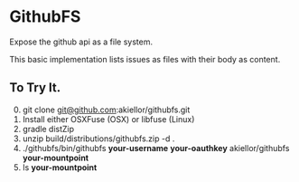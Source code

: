 GithubFS
========

Expose the github api as a file system.

This basic implementation lists issues as files with their body as content.

To Try It.
----------
0. git clone git@github.com:akiellor/githubfs.git
1. Install either OSXFuse (OSX) or libfuse (Linux)
2. gradle distZip
3. unzip build/distributions/githubfs.zip -d .
4. ./githubfs/bin/githubfs **your-username** **your-oauthkey** akiellor/githubfs **your-mountpoint**
5. ls **your-mountpoint**

